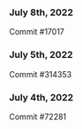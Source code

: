 ### July 8th, 2022

Commit #17017

### July 5th, 2022

Commit #314353


### July 4th, 2022

Commit #72281
